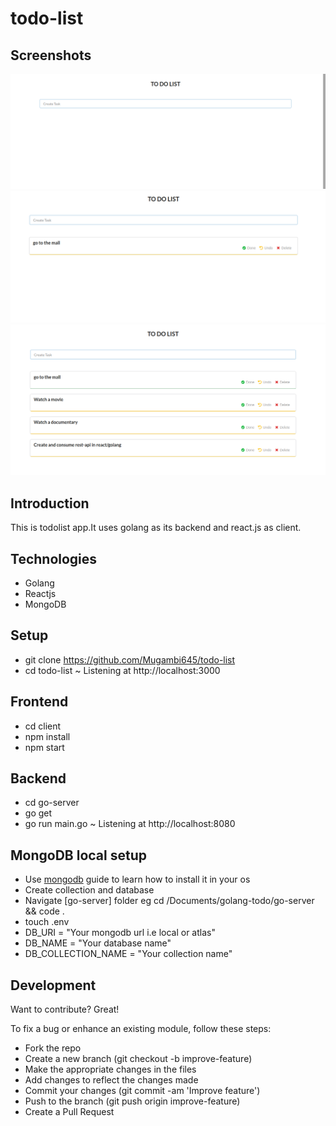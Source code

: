 # todo-list
## Screenshots
![todo.png](todo.png/)
![todo1.png](todo1.png/)
![todo2.png](todo2.png/)

## Introduction
 This is todolist app.It uses golang as its backend and react.js as client.
## Technologies
- Golang
- Reactjs
- MongoDB
## Setup
- git clone https://github.com/Mugambi645/todo-list
- cd todo-list
~ Listening at http://localhost:3000
## Frontend
- cd client
- npm install
- npm start
## Backend
- cd go-server
- go get
- go run main.go
~ Listening at http://localhost:8080
## MongoDB local setup
- Use [mongodb](https://www.mongodb.com/) guide to learn how to install it in your os
- Create collection and database
- Navigate [go-server] folder eg cd /Documents/golang-todo/go-server && code .
- touch .env
- DB_URI = "Your mongodb url i.e local or atlas"
- DB_NAME = "Your database name"
- DB_COLLECTION_NAME = "Your collection name"

## Development

Want to contribute? Great!

To fix a bug or enhance an existing module, follow these steps:
- Fork the repo
- Create a new branch (git checkout -b improve-feature)
- Make the appropriate changes in the files
- Add changes to reflect the changes made
- Commit your changes (git commit -am 'Improve feature')
- Push to the branch (git push origin improve-feature)
- Create a Pull Request



